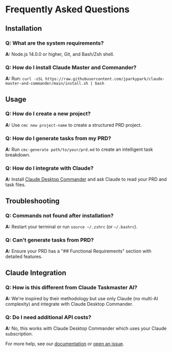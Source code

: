 # Frequently Asked Questions

## Installation

### Q: What are the system requirements?
**A:** Node.js 14.0.0 or higher, Git, and Bash/Zsh shell.

### Q: How do I install Claude Master and Commander?
**A:** Run: `curl -sSL https://raw.githubusercontent.com/jparkypark/claude-master-and-commander/main/install.sh | bash`

## Usage

### Q: How do I create a new project?
**A:** Use `cmc new project-name` to create a structured PRD project.

### Q: How do I generate tasks from my PRD?
**A:** Run `cmc-generate path/to/your/prd.md` to create an intelligent task breakdown.

### Q: How do I integrate with Claude?
**A:** Install [Claude Desktop Commander](https://github.com/wonderwhy-er/DesktopCommanderMCP) and ask Claude to read your PRD and task files.

## Troubleshooting

### Q: Commands not found after installation?
**A:** Restart your terminal or run `source ~/.zshrc` (or `~/.bashrc`).

### Q: Can't generate tasks from PRD?
**A:** Ensure your PRD has a "## Functional Requirements" section with detailed features.

## Claude Integration

### Q: How is this different from Claude Taskmaster AI?
**A:** We're inspired by their methodology but use only Claude (no multi-AI complexity) and integrate with Claude Desktop Commander.

### Q: Do I need additional API costs?
**A:** No, this works with Claude Desktop Commander which uses your Claude subscription.

For more help, see our [documentation](README.md) or [open an issue](https://github.com/jparkypark/claude-master-and-commander/issues).
